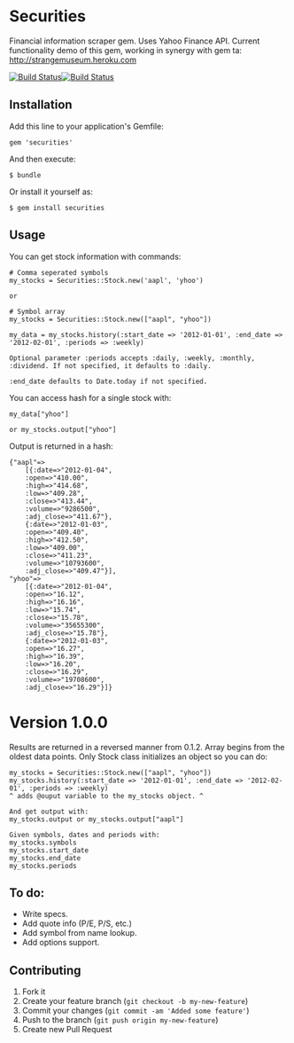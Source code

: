 # Securities

Financial information scraper gem. 
Uses Yahoo Finance API. Current functionality demo of this gem, working in synergy with gem ta: http://strangemuseum.heroku.com

[![Build Status](https://secure.travis-ci.org/Nedomas/securities.png)](http://travis-ci.org/Nedomas/securities)[![Build Status](https://gemnasium.com/Nedomas/securities.png)](https://gemnasium.com/Nedomas/securities)

## Installation

Add this line to your application's Gemfile:

    gem 'securities'

And then execute:

    $ bundle

Or install it yourself as:

    $ gem install securities

## Usage

You can get stock information with commands:

	# Comma seperated symbols
	my_stocks = Securities::Stock.new('aapl', 'yhoo')

	or

	# Symbol array
	my_stocks = Securities::Stock.new(["aapl", "yhoo"])

	my_data = my_stocks.history(:start_date => '2012-01-01', :end_date => '2012-02-01', :periods => :weekly)
	
	Optional parameter :periods accepts :daily, :weekly, :monthly, :dividend. If not specified, it defaults to :daily.

	:end_date defaults to Date.today if not specified.

You can access hash for a single stock with:

	my_data["yhoo"]

	or my_stocks.output["yhoo"]

Output is returned in a hash:

	{"aapl"=>
		[{:date=>"2012-01-04",
		:open=>"410.00",
		:high=>"414.68", 
		:low=>"409.28", 
		:close=>"413.44", 
		:volume=>"9286500", 
		:adj_close=>"411.67"}, 
		{:date=>"2012-01-03", 
		:open=>"409.40", 
		:high=>"412.50", 
		:low=>"409.00", 
		:close=>"411.23", 
		:volume=>"10793600", 
		:adj_close=>"409.47"}], 
	"yhoo"=>
		[{:date=>"2012-01-04", 
		:open=>"16.12", 
		:high=>"16.16", 
		:low=>"15.74", 
		:close=>"15.78", 
		:volume=>"35655300", 
		:adj_close=>"15.78"}, 
		{:date=>"2012-01-03", 
		:open=>"16.27", 
		:high=>"16.39", 
		:low=>"16.20", 
		:close=>"16.29", 
		:volume=>"19708600", 
		:adj_close=>"16.29"}]}

# Version 1.0.0

Results are returned in a reversed manner from 0.1.2. Array begins from the oldest data points.
Only Stock class initializes an object so you can do:

	my_stocks = Securities::Stock.new(["aapl", "yhoo"]) 
	my_stocks.history(:start_date => '2012-01-01', :end_date => '2012-02-01', :periods => :weekly) 
	^ adds @ouput variable to the my_stocks object. ^

	And get output with:
	my_stocks.output or my_stocks.output["aapl"]

	Given symbols, dates and periods with:
	my_stocks.symbols
	my_stocks.start_date
	my_stocks.end_date
	my_stocks.periods

## To do:

* Write specs.
* Add quote info (P/E, P/S, etc.)
* Add symbol from name lookup.
* Add options support.

## Contributing

1. Fork it
2. Create your feature branch (`git checkout -b my-new-feature`)
3. Commit your changes (`git commit -am 'Added some feature'`)
4. Push to the branch (`git push origin my-new-feature`)
5. Create new Pull Request
